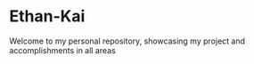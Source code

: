 # Ethan-Kai
Welcome to my personal repository, showcasing my project and accomplishments in all areas 
